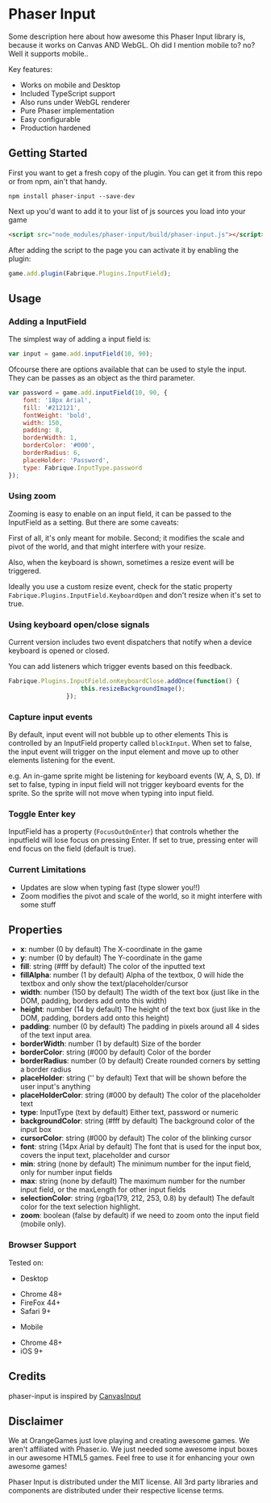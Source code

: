Phaser Input
============

Some description here about how awesome this Phaser Input library is, because it works on Canvas AND WebGL. Oh did I mention mobile to? no? Well it supports mobile..

Key features:

* Works on mobile and Desktop
* Included TypeScript support
* Also runs under WebGL renderer
* Pure Phaser implementation
* Easy configurable
* Production hardened


Getting Started
---------------
First you want to get a fresh copy of the plugin. You can get it from this repo or from npm, ain't that handy.
```
npm install phaser-input --save-dev
```

Next up you'd want to add it to your list of js sources you load into your game
```html
<script src="node_modules/phaser-input/build/phaser-input.js"></script>
```

After adding the script to the page you can activate it by enabling the plugin:
```javascript
game.add.plugin(Fabrique.Plugins.InputField);
```

Usage
-----
### Adding a InputField
The simplest way of adding a input field is:
```javascript
var input = game.add.inputField(10, 90);
```

Ofcourse there are options available that can be used to style the input. They can be passes as an object as the third parameter.

```javascript
var password = game.add.inputField(10, 90, {
    font: '18px Arial',
    fill: '#212121',
    fontWeight: 'bold',
    width: 150,
    padding: 8,
    borderWidth: 1,
    borderColor: '#000',
    borderRadius: 6,
    placeHolder: 'Password',
    type: Fabrique.InputType.password
});
```
### Using zoom
Zooming is easy to enable on an input field, it can be passed to the InputField as a setting. But there are some caveats:

First of all, it's only meant for mobile. Second; it modifies the scale and pivot of the world, and that might interfere with your resize.

Also, when the keyboard is shown, sometimes a resize event will be triggered.

Ideally you use a custom resize event, check for the static property `Fabrique.Plugins.InputField.KeyboardOpen` and don't resize when it's set to true.

### Using keyboard open/close signals
Current version includes two event dispatchers that notify when a device keyboard is opened or closed.

You can add listeners which trigger events based on this feedback.

```javascript
Fabrique.Plugins.InputField.onKeyboardClose.addOnce(function() {
                    this.resizeBackgroundImage();
                });
```

### Capture input events
By default, input event will not bubble up to other elements
This is controlled by an InputField property called `blockInput`.
When set to false, the input event will trigger on the input element and move up to other elements listening for the event.

e.g. An in-game sprite might be listening for keyboard events (W, A, S, D).
If set to false, typing in input field will not trigger keyboard events for the sprite.
So the sprite will not move when typing into input field.


### Toggle Enter key
InputField has a property (`FocusOutOnEnter`) that controls whether the inputfield will lose focus on pressing Enter.
If set to true, pressing enter will end focus on the field (default is true).


### Current Limitations
 - Updates are slow when typing fast (type slower you!!)
 - Zoom modifies the pivot and scale of the world, so it might interfere with some stuff

## Properties
 - **x**: number (0 by default) The X-coordinate in the game
 - **y**: number (0 by default) The Y-coordinate in the game
 - **fill**: string (#fff by default) The color of the inputted text
 - **fillAlpha**: number (1 by default) Alpha of the textbox, 0 will hide the textbox and only show the text/placeholder/cursor
 - **width**: number (150 by default) The width of the text box (just like in the DOM, padding, borders add onto this width)
 - **height**: number (14 by default) The height of the text box (just like in the DOM, padding, borders add onto this height)
 - **padding**: number (0 by default) The padding in pixels around all 4 sides of the text input area.
 - **borderWidth**: number (1 by default) Size of the border
 - **borderColor**: string (#000 by default) Color of the border
 - **borderRadius**: number (0 by default) Create rounded corners by setting a border radius
 - **placeHolder**: string ('' by default) Text that will be shown before the user input's anything
 - **placeHolderColor**: string (#000 by default) The color of the placeholder text
 - **type**: InputType (text by default) Either text, password or numeric
 - **backgroundColor**: string (#fff  by default) The background color of the input box
 - **cursorColor**: string (#000 by default) The color of the blinking cursor
 - **font**: string (14px Arial by default) The font that is used for the input box, covers the input text, placeholder and cursor
 - **min**: string (none by default) The minimum number for the input field, only for number input fields
 - **max**: string (none by default) The maximum number for the number input field, or the maxLength for other input fields
 - **selectionColor**: string (rgba(179, 212, 253, 0.8) by default) The default color for the text selection highlight.
 - **zoom**: boolean (false by default) if we need to  zoom onto the input field (mobile only).

### Browser Support
Tested on:
 - Desktop
  * Chrome 48+
  * FireFox 44+
  * Safari 9+
 - Mobile
  * Chrome 48+
  * iOS 9+

Credits
-------
phaser-input is inspired by [CanvasInput](https://github.com/goldfire/CanvasInput)

Disclaimer
----------
We at OrangeGames just love playing and creating awesome games. We aren't affiliated with Phaser.io. We just needed some awesome input boxes in our awesome HTML5 games. Feel free to use it for enhancing your own awesome games!

Phaser Input is distributed under the MIT license. All 3rd party libraries and components are distributed under their
respective license terms.
